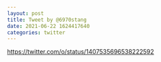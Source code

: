 ```yaml
--- 
layout: post 
title: Tweet by @6970stang 
date: 2021-06-22 1624417640 
categories: twitter 
--- 
```

https://twitter.com/o/status/1407535696538222592